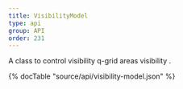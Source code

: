 ```yaml
---
title: VisibilityModel
type: api
group: API
order: 231
---
```

A class to control visibility q-grid areas visibility .

{% docTable "source/api/visibility-model.json" %}



